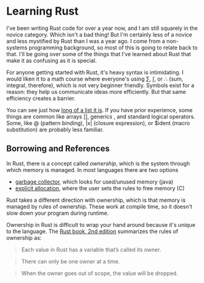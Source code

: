 # Learning Rust

I've been writing Rust code for over a year now, and I am still squarely in the novice category. Which isn't a bad thing! But I'm certainly less of a novice and less mystified by Rust than I was a year ago. I come from a non-systems programming background, so most of this is going to relate back to that. I'll be going over some of the things that I've learned about Rust that make it as confusing as it is special.

For anyone getting started with Rust, it's heavy syntax is intimidating. I would liken it to a math course where everyone's using ∑, ∫, or ∴ (sum, integral, therefore), which is not very beginner friendly. Symbols exist for a reason: they help us communicate ideas more efficiently. But that same efficiency creates a barrier.

You can see just how [long of a list it is](https://doc.rust-lang.org/book/second-edition/appendix-02-operators.html?highlight=syntax#operators). If you have prior experience, some things are common like arrays [], generics <T>, and standard logical operators. Some, like @ (pattern binding), |x| (closure expression), or $ident (macro substitution) are probably less familiar.

## Borrowing and References

In Rust, there is a concept called _ownership_, which is the system through which memory is managed. In most languages there are two options

* [garbage collector](https://docs.microsoft.com/en-us/dotnet/standard/garbage-collection/fundamentals), which looks for used/unused memory (java)
* [explicit allocation](https://en.cppreference.com/w/cpp/language/raii), where the user sets the rules to free memory (C)

Rust takes a different direction with ownership, which is that memory is managed by rules of ownership. These work at compile time, so it doesn't slow down your program during runtime.

Ownership in Rust is difficult to wrap your hand around because it's unique to the language. The [Rust book, 2nd edition](https://doc.rust-lang.org/book/second-edition/ch04-01-what-is-ownership.html) summarizes the rules of ownership as:

> Each value in Rust has a variable that’s called its owner.

> There can only be one owner at a time.

> When the owner goes out of scope, the value will be dropped.

